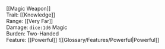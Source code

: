 [[Magic Weapon]]  
Trait: [[Knowledge]]  
Range: [[Very Far]]  
Damage: `dice:1d6` Magic  
Burden: Two-Handed  
Feature: [[Powerful]]
![[Glossary/Features/Powerful|Powerful]]